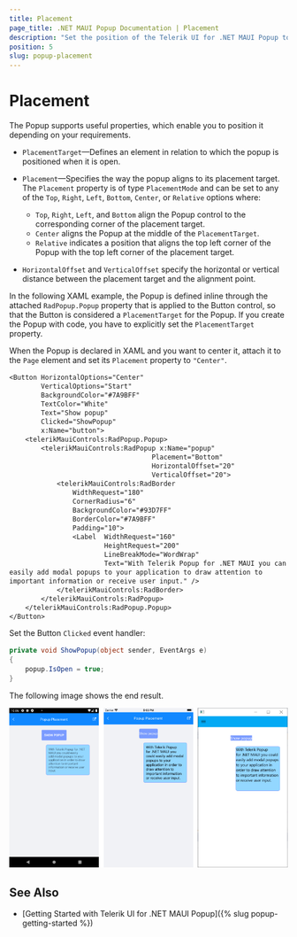 ```yaml
---
title: Placement
page_title: .NET MAUI Popup Documentation | Placement
description: "Set the position of the Telerik UI for .NET MAUI Popup to the top, right, left, or bottom of the screen, center it or locate it in relation to another UI element."
position: 5
slug: popup-placement
---
```


# Placement

The Popup supports useful properties, which enable you to position it depending on your requirements.

* `PlacementTarget`&mdash;Defines an element in relation to which the popup is positioned when it is open.

* `Placement`&mdash;Specifies the way the popup aligns to its placement target. The `Placement` property is of type `PlacementMode` and can be set to any of the `Top`, `Right`, `Left`, `Bottom`, `Center`, or `Relative` options where:
	* `Top`, `Right`, `Left`, and `Bottom` align the Popup control to the corresponding corner of the placement target.
	* `Center` aligns the Popup at the middle of the `PlacementTarget`.
	* `Relative` indicates a position that aligns the top left corner of the Popup with the top left corner of the placement target.

* `HorizontalOffset` and `VerticalOffset` specify the horizontal or vertical distance between the placement target and the alignment point.  

In the following XAML example, the Popup is defined inline through the attached `RadPopup.Popup` property that is applied to the Button control, so that the Button is considered a `PlacementTarget` for the Popup. If you create the Popup with code, you have to explicitly set the `PlacementTarget` property.

When the Popup is declared in XAML and you want to center it, attach it to the `Page` element and set its `Placement` property to `"Center"`.

```XAML
<Button HorizontalOptions="Center"
        VerticalOptions="Start"
        BackgroundColor="#7A9BFF"
        TextColor="White"
        Text="Show popup"
        Clicked="ShowPopup"
        x:Name="button">
    <telerikMauiControls:RadPopup.Popup>
        <telerikMauiControls:RadPopup x:Name="popup"
                                    Placement="Bottom"
                                    HorizontalOffset="20"
                                    VerticalOffset="20">
            <telerikMauiControls:RadBorder
                WidthRequest="180"
                CornerRadius="6"
                BackgroundColor="#93D7FF"
                BorderColor="#7A9BFF"
                Padding="10">
                <Label  WidthRequest="160"
						HeightRequest="200"
						LineBreakMode="WordWrap"
						Text="With Telerik Popup for .NET MAUI you can easily add modal popups to your application to draw attention to important information or receive user input." />
            </telerikMauiControls:RadBorder>
        </telerikMauiControls:RadPopup>
    </telerikMauiControls:RadPopup.Popup>
</Button>
```

Set the Button `Clicked` event handler:

```C#
private void ShowPopup(object sender, EventArgs e)
{
    popup.IsOpen = true;
}
```


The following image shows the end result.

![Popup Placement](images/popup_features_placement.png)

## See Also

- [Getting Started with Telerik UI for .NET MAUI Popup]({% slug popup-getting-started %})
